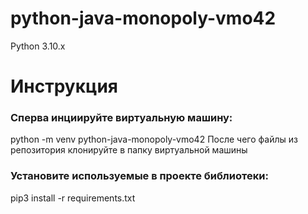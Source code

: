 # python-java-monopoly-vmo42
Python 3.10.x


# Инструкция
<h3>Сперва инциируйте виртуальную машину:</h3>
python -m venv python-java-monopoly-vmo42
После чего файлы из репозитория клонируйте в папку виртуальной машины

<h3>Установите используемые в проекте библиотеки:</h3>
pip3 install -r requirements.txt
